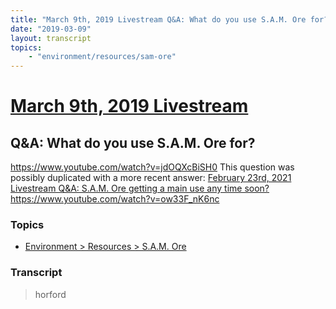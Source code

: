 ```yaml
---
title: "March 9th, 2019 Livestream Q&A: What do you use S.A.M. Ore for?"
date: "2019-03-09"
layout: transcript
topics:
    - "environment/resources/sam-ore"
---
```

# [March 9th, 2019 Livestream](../2019-03-09.md)
## Q&A: What do you use S.A.M. Ore for?
https://www.youtube.com/watch?v=jdOQXcBiSH0
This question was possibly duplicated with a more recent answer: [February 23rd, 2021 Livestream Q&A: S.A.M. Ore getting a main use any time soon?](./yt-ow33F_nK6nc.md) https://www.youtube.com/watch?v=ow33F_nK6nc


### Topics
* [Environment > Resources > S.A.M. Ore](../topics/environment/resources/sam-ore.md)

### Transcript

> horford
